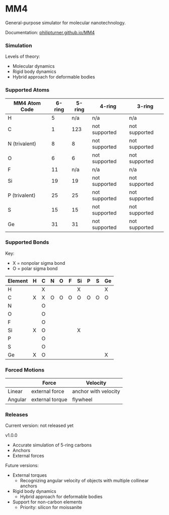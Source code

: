 # MM4

General-purpose simulator for molecular nanotechnology.

Documentation: [philipturner.github.io/MM4](https://philipturner.github.io/MM4)

### Simulation

Levels of theory:
- Molecular dynamics
- Rigid body dynamics
- Hybrid approach for deformable bodies

### Supported Atoms

| MM4 Atom Code | 6-ring | 5-ring | 4-ring | 3-ring |
| - | - | - | - | - |
| H             | 5   | n/a | n/a           | n/a           |
| C             | 1   | 123 | not supported | not supported |
| N (trivalent) | 8   | 8   | not supported | not supported |
| O             | 6   | 6   | not supported | not supported |
| F             | 11  | n/a | n/a           | n/a           |
| Si            | 19  | 19  | not supported | not supported |
| P (trivalent) | 25  | 25  | not supported | not supported |
| S             | 15  | 15  | not supported | not supported |
| Ge            | 31  | 31  | not supported | not supported |

### Supported Bonds

Key:
- X = nonpolar sigma bond
- O = polar sigma bond

| Element | H | C | N | O | F | Si | P | S | Ge |
| ------- | - | - | - | - | - | - | - | - | - |
| H       |   | X |   |   |   | X |   |   | X |
| C       | X | X | O | O | O | O | O | O | O |
| N       |   | O |   |   |   |   |   |   |   |
| O       |   | O |   |   |   |   |   |   |   |
| F       |   | O |   |   |   |   |   |   |   |
| Si      | X | O |   |   |   | X |   |   |   |
| P       |   | O |   |   |   |   |   |   |   |
| S       |   | O |   |   |   |   |   |   |   |
| Ge      | X | O |   |   |   |   |   |   | X |

### Forced Motions

|         | Force           | Velocity             |
| ------- | --------------- | -------------------- |
| Linear  | external force  | anchor with velocity |
| Angular | external torque | flywheel             |

### Releases

Current version: not released yet

v1.0.0
- Accurate simulation of 5-ring carbons
- Anchors
- External forces

Future versions:
- External torques
  - Recognizing angular velocity of objects with multiple collinear anchors
- Rigid body dynamics
  - Hybrid approach for deformable bodies
- Support for non-carbon elements
  - Priority: silicon for moissanite
